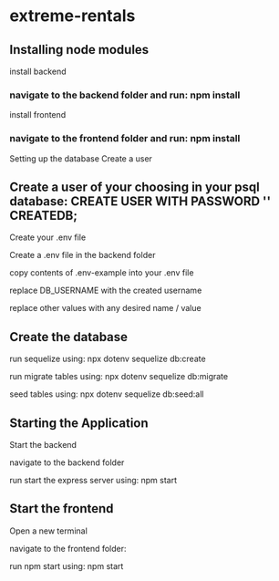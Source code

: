 # extreme-rentals

## Installing node modules
install backend

### navigate to the backend folder and run: npm install
install frontend

### navigate to the frontend folder and run: npm install
Setting up the database
Create a user

## Create a user of your choosing in your psql database: CREATE USER <user> WITH PASSWORD '<password>' CREATEDB;
Create your .env file

Create a .env file in the backend folder

copy contents of .env-example into your .env file

replace DB_USERNAME with the created username

replace other values with any desired name / value

## Create the database

run sequelize using: npx dotenv sequelize db:create

run migrate tables using: npx dotenv sequelize db:migrate

seed tables using: npx dotenv sequelize db:seed:all

## Starting the Application
Start the backend

navigate to the backend folder

run start the express server using: npm start

## Start the frontend

Open a new terminal

navigate to the frontend folder:

run npm start using: npm start
